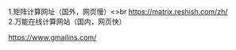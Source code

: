 1.矩阵计算网址（国外，网页慢）<>br
https://matrix.reshish.com/zh/
<br>
2.万能在线计算网站（国内，网页快）<br>

https://www.gmailins.com/
